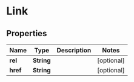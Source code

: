 # Link

## Properties
Name | Type | Description | Notes
------------ | ------------- | ------------- | -------------
**rel** | **String** |  |  [optional]
**href** | **String** |  |  [optional]

